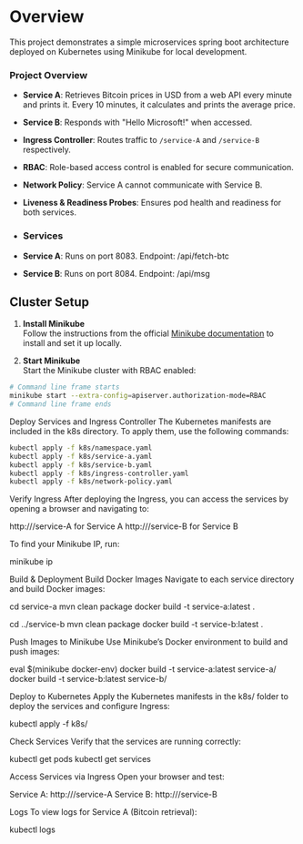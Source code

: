 # Overview
This project demonstrates a simple microservices spring boot architecture deployed on Kubernetes using Minikube for local development.

### Project Overview
- **Service A**: Retrieves Bitcoin prices in USD from a web API every minute and prints it. Every 10 minutes, it calculates and prints the average price.
- **Service B**: Responds with "Hello Microsoft!" when accessed.
- **Ingress Controller**: Routes traffic to `/service-A` and `/service-B` respectively.
- **RBAC**: Role-based access control is enabled for secure communication.
- **Network Policy**: Service A cannot communicate with Service B.
- **Liveness & Readiness Probes**: Ensures pod health and readiness for both services.

- ### Services
- **Service A**: Runs on port 8083. Endpoint: /api/fetch-btc
- **Service B**: Runs on port 8084. Endpoint: /api/msg

## Cluster Setup

1. **Install Minikube**  
   Follow the instructions from the official [Minikube documentation](https://minikube.sigs.k8s.io/docs/start/) to install and set it up locally.

2. **Start Minikube**  
   Start the Minikube cluster with RBAC enabled:

```bash
# Command line frame starts
minikube start --extra-config=apiserver.authorization-mode=RBAC
# Command line frame ends
```



Deploy Services and Ingress Controller The Kubernetes manifests are included in the k8s directory. To apply them, use the following commands:

```bash
kubectl apply -f k8s/namespace.yaml
kubectl apply -f k8s/service-a.yaml
kubectl apply -f k8s/service-b.yaml
kubectl apply -f k8s/ingress-controller.yaml
kubectl apply -f k8s/network-policy.yaml
```

Verify Ingress After deploying the Ingress, you can access the services by opening a browser and navigating to:

http://<minikube-ip>/service-A for Service A
http://<minikube-ip>/service-B for Service B

To find your Minikube IP, run:


minikube ip

Build & Deployment
Build Docker Images Navigate to each service directory and build Docker images:

cd service-a
mvn clean package
docker build -t service-a:latest .


cd ../service-b
mvn clean package
docker build -t service-b:latest .

Push Images to Minikube Use Minikube’s Docker environment to build and push images:

 
eval $(minikube docker-env)
docker build -t service-a:latest service-a/
docker build -t service-b:latest service-b/

Deploy to Kubernetes Apply the Kubernetes manifests in the k8s/ folder to deploy the services and configure Ingress:


kubectl apply -f k8s/



Check Services
Verify that the services are running correctly:


kubectl get pods
kubectl get services

Access Services via Ingress
Open your browser and test:


Service A: http://<minikube-ip>/service-A
Service B: http://<minikube-ip>/service-B

Logs
To view logs for Service A (Bitcoin retrieval):


kubectl logs <service-a-pod-name>







  


